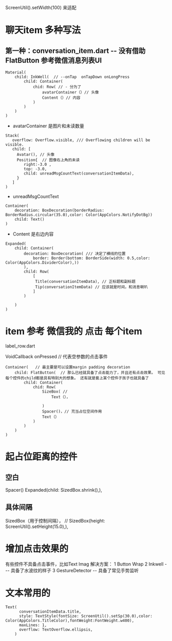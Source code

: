 
ScreenUtil().setWidth(100) 来适配


# 聊天item 多种写法
## 第一种：conversation_item.dart  -- 没有借助FlatButton   参考微信消息列表UI
```
Material(
    child: InkWell(  // --onTap  onTapDown onLongPress
        child: Container(
            chid: Row( // - 分为了
                avatarContainer（）// 头像
                Content（）// 内容
            )
        )
    )
)
```

* avatarContainer 是图片和未读数量
```
Stack(
   overflow: Overflow.visible, /// Overflowing children will be visible.
   child: [
     Avatar(), // 头像
     Position{  // 图像右上角的未读
        right:-3.0 ,
        top: -3.0,
        child: unreadMsgCountText(conversationItemData),
     }
   ]
)
```

* unreadMsgCountText
```
Container(
    decoration: BoxDecoration(borderRadius: BorderRadius.circular(35.0),color: Color(AppColors.NotifyDotBg))
    child: Text()
)
```
* Content 是右边内容
```
Expanded(
    child: Container(
        decoration: BoxDecoration( /// 决定了横线的位置
            border: Border(bottom: BorderSide(width: 0.5,color: Color(AppColors.DividerColor),))
        ),
        child: Row(
            [
             Title(conversationItemData), // 正标题和副标题
             Tip(conversationItemData) // 应该就是时间，和消息喇叭
            ]
        )

    )
)
```


# item 参考 微信我的 点击 每个item
label_row.dart

VoidCallback onPressed // 代表空参数的点击事件
```
Container(   // 最主要是可以设置margin padding decoration
    child: FlatButton(  // 那么已经就具备了点击能力了，并且还有点击效果。 可见 每个控件的child都是具有特别大的想象。 还有就是套上某个控件子孩子也就具备了
        child: Container(
            chid: Row(
                SizeBox( //
                    Text（），

                )
                Spacer()，// 充当占位空间作用
                Text（）
            )
        )
    )
)
```
# 起占位距离的控件
## 空白
Spacer()
Expanded(child: SizedBox.shrink(),),
## 具体间隔
SizedBox（用于控制间隔），  // SizedBox(height: ScreenUtil().setHeight(15.0),),


# 增加点击效果的
有些控件不具备点击事件，比如Text Imag
解决方案：
1 Button Wrap
2 Inkwell  --- 具备了水波纹的样子
3 GestureDetector  -- 具备了常见手势监听



# 文本常用的
```
Text(
      conversationItemData.title,
      style: TextStyle(fontSize: ScreenUtil().setSp(30.0),color: Color(AppColors.TitleColor),fontWeight:FontWeight.w400),
      maxLines: 1,
      overflow: TextOverflow.ellipsis,
    )
```
